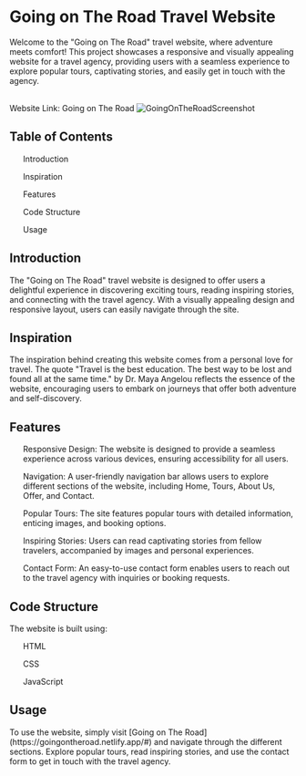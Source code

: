 <h1> Going on The Road Travel Website </h1>
Welcome to the "Going on The Road" travel website, where adventure meets comfort! This project showcases a responsive and visually appealing website for a travel agency, providing users with a seamless experience to explore popular tours, captivating stories, and easily get in touch with the agency. <br/><br/>


Website Link: Going on The Road
![GoingOnTheRoadScreenshot](https://github.com/cdsapp01110/goingontheroad/assets/145883353/781244ab-55ca-47e4-a408-ce0d7936f81e)


<h2> Table of Contents </h2>
<ul> Introduction</ul>
<ul> Inspiration</ul>
<ul> Features</ul>
<ul> Code Structure</ul>
<ul> Usage</ul>


<h2> Introduction </h2>
The "Going on The Road" travel website is designed to offer users a delightful experience in discovering exciting tours, reading inspiring stories, and connecting with the travel agency. With a visually appealing design and responsive layout, users can easily navigate through the site.

<h2> Inspiration </h2>
The inspiration behind creating this website comes from a personal love for travel. The quote "Travel is the best education. The best way to be lost and found all at the same time." by Dr. Maya Angelou reflects the essence of the website, encouraging users to embark on journeys that offer both adventure and self-discovery.

<h2> Features </h2>
<ul> Responsive Design: The website is designed to provide a seamless experience across various devices, ensuring accessibility for all users.</ul>
<ul> Navigation: A user-friendly navigation bar allows users to explore different sections of the website, including Home, Tours, About Us, Offer, and Contact.</ul>
<ul> Popular Tours: The site features popular tours with detailed information, enticing images, and booking options.</ul>
<ul> Inspiring Stories: Users can read captivating stories from fellow travelers, accompanied by images and personal experiences.</ul>
<ul> Contact Form: An easy-to-use contact form enables users to reach out to the travel agency with inquiries or booking requests.</ul>


<h2> Code Structure </h2>
The website is built using:
<ul>HTML</ul> 
<ul>CSS</ul>
<ul>JavaScript</ul>


<h2> Usage </h2>
To use the website, simply visit [Going on The Road](https://goingontheroad.netlify.app/#) and navigate through the different sections. Explore popular tours, read inspiring stories, and use the contact form to get in touch with the travel agency.

